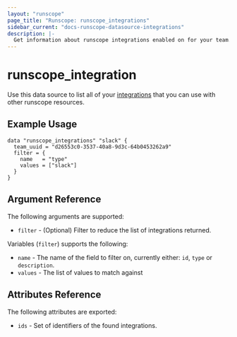 ```yaml
---
layout: "runscope"
page_title: "Runscope: runscope_integrations"
sidebar_current: "docs-runscope-datasource-integrations"
description: |-
  Get information about runscope integrations enabled on for your team.
---
```


# runscope\_integration

Use this data source to list all of your [integrations](https://www.runscope.com/docs/api/integrations)
that you can use with other runscope resources.

## Example Usage

```hcl
data "runscope_integrations" "slack" {
  team_uuid = "d26553c0-3537-40a8-9d3c-64b0453262a9"
  filter = {
    name   = "type"
    values = ["slack"]
  }
}
```

## Argument Reference

The following arguments are supported:

* `filter` - (Optional) Filter to reduce the list of integrations returned.

Variables (`filter`) supports the following:

* `name` - The name of the field to filter on, currently either: `id`, `type` or `description`.
* `values` - The list of values to match against

## Attributes Reference
The following attributes are exported:

* `ids` - Set of identifiers of the found integrations.
